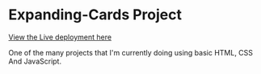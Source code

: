 # Expanding-Cards Project

[View the Live deployment here](index.html)

One of the many projects that I'm currently doing using basic HTML, CSS And JavaScript.
